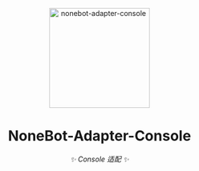 <p align="center">
  <a href="https://nonebot.dev/"><img src="https://raw.githubusercontent.com/nonebot/adapter-console/master/assets/logo.png" width="200" alt="nonebot-adapter-console"></a>
</p>

<div align="center">

# NoneBot-Adapter-Console

_✨ Console 适配 ✨_

</div>
